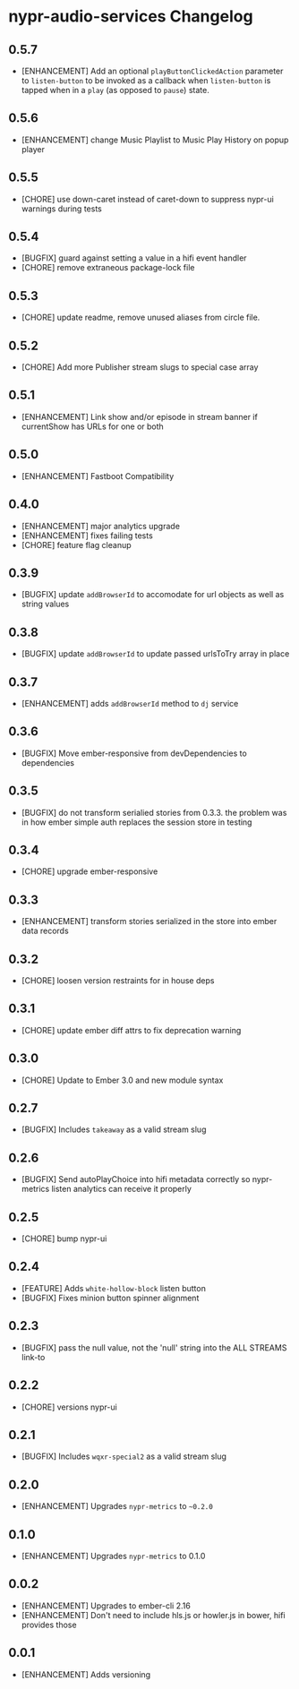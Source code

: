 # nypr-audio-services Changelog

## 0.5.7

- [ENHANCEMENT] Add an optional `playButtonClickedAction` parameter to `listen-button` to be invoked as a callback when `listen-button` is tapped when in a `play` (as opposed to `pause`) state.

## 0.5.6
- [ENHANCEMENT] change Music Playlist to Music Play History on popup player

## 0.5.5
- [CHORE] use down-caret instead of caret-down to suppress nypr-ui warnings during tests

## 0.5.4
- [BUGFIX] guard against setting a value in a hifi event handler
- [CHORE] remove extraneous package-lock file

## 0.5.3
- [CHORE] update readme, remove unused aliases from circle file.

## 0.5.2
- [CHORE] Add more Publisher stream slugs to special case array

## 0.5.1
- [ENHANCEMENT] Link show and/or episode in stream banner if currentShow has URLs for one or both

## 0.5.0
- [ENHANCEMENT] Fastboot Compatibility

## 0.4.0
- [ENHANCEMENT] major analytics upgrade
- [ENHANCEMENT] fixes failing tests
- [CHORE] feature flag cleanup

## 0.3.9
- [BUGFIX] update `addBrowserId` to accomodate for url objects as well as string values

## 0.3.8
- [BUGFIX] update `addBrowserId` to update passed urlsToTry array in place

## 0.3.7
- [ENHANCEMENT] adds `addBrowserId` method to `dj` service

## 0.3.6
- [BUGFIX] Move ember-responsive from devDependencies to dependencies

## 0.3.5
- [BUGFIX] do not transform serialied stories from 0.3.3. the problem was in how ember simple auth replaces the session store in testing

## 0.3.4
- [CHORE] upgrade ember-responsive

## 0.3.3
- [ENHANCEMENT] transform stories serialized in the store into ember data records

## 0.3.2
- [CHORE] loosen version restraints for in house deps

## 0.3.1
- [CHORE] update ember diff attrs to fix deprecation warning

## 0.3.0
- [CHORE] Update to Ember 3.0 and new module syntax

## 0.2.7
- [BUGFIX] Includes `takeaway` as a valid stream slug

## 0.2.6
- [BUGFIX] Send autoPlayChoice into hifi metadata correctly so nypr-metrics listen analytics can receive it properly

## 0.2.5
- [CHORE] bump nypr-ui

## 0.2.4
- [FEATURE] Adds `white-hollow-block` listen button
- [BUGFIX] Fixes minion button spinner alignment

## 0.2.3
- [BUGFIX] pass the null value, not the 'null' string into the ALL STREAMS link-to

## 0.2.2
- [CHORE] versions nypr-ui

## 0.2.1
- [BUGFIX] Includes `wqxr-special2` as a valid stream slug

## 0.2.0
- [ENHANCEMENT] Upgrades `nypr-metrics` to `~0.2.0`

## 0.1.0
- [ENHANCEMENT] Upgrades `nypr-metrics` to 0.1.0

## 0.0.2
- [ENHANCEMENT] Upgrades to ember-cli 2.16
- [ENHANCEMENT] Don't need to include hls.js or howler.js in bower, hifi provides those

## 0.0.1

- [ENHANCEMENT] Adds versioning
